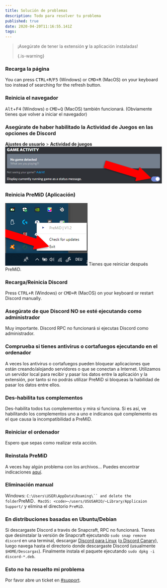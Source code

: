 ```yaml
---
title: Solución de problemas
description: Todo para resolver tu problema
published: true
date: 2020-04-20T11:16:55.141Z
tags:
---
```


> ¡Asegúrate de tener la extensión **y** la aplicación instaladas! 
> 
> {.is-warning}

### Recarga la página
You can press <kbd>CTRL+R</kbd>/<kbd>F5</kbd> (Windows) or <kbd>CMD+R</kbd> (MacOS) on your keyboard too instead of searching for the refresh button.

### Reinicia el navegador
<kbd>Alt</kbd>+<kbd>F4</kbd> (Windows) o <kbd>CMD</kbd>+<kbd>Q</kbd> (MacOS) también funcionará. (Obviamente tienes que volver a iniciar el navegador)

### Asegúrate de haber habilitado la Actividad de Juegos en las opciones de Discord
**Ajustes de usuario** > **Actividad de juegos** ![gameactivity_edited.png](/gameactivity_edited.png)

### Reinicia PreMiD (Aplicación)
![quit.png](/quit.png) Tienes que reiniciar después PreMiD.

### Recarga/Reinicia Discord
Press <kbd>CTRL+R</kbd> (Windows) or <kbd>CMD+R</kbd> (MacOS) on your keyboard or restart Discord manually.

### Asegúrate de que Discord NO se esté ejecutando como administrador
Muy importante. Discord RPC no funcionará si ejecutas Discord como administrador.

### Comprueba si tienes antivirus o cortafuegos ejecutando en el ordenador
A veces los antivirus o cortafuegos pueden bloquear aplicaciones que están creando/alojando servidores o que se conectan a Internet. Utilizamos un servidor local para recibir y pasar los datos entre la aplicación y la extensión, por tanto si no podrás utilizar PreMiD si bloqueas la habilidad de pasar los datos entre ellos.

### Des-habilita tus complementos
Des-habilita todos tus complementos y mira si funciona. Si es así, ve habilitando los complementos uno a uno e indícanos qué complemento es el que causa la incompatibilidad a PreMiD.

### Reiniciar el ordenador
Espero que sepas como realizar esta acción.

### Reinstala PreMiD
A veces hay algún problema con los archivos... Puedes encontrar indicaciones [aquí](/install).

### Eliminación manual
Windows:    `C:\Users\USER\AppData\Roaming\`` and delete the folder`PreMiD`.
MacOS: <code>~/users/USUSARIO/~Library/Applicaion Support/` y elimina el directorio `PreMiD`.

### En distribuciones basadas en Ubuntu/Debian
Si descargaste Discord a través de Snapcraft, RPC no funcionará. Tienes que desinstalar la versión de Snapcraft ejecutando `sudo snap remove discord` en una terminal, descargar [Discord para Linux](https://discordapp.com/api/download?platform=linux) ([o Discord Canary](https://discordapp.com/api/canary/download?platform=linux)), luego navega hasta el directorio donde descargaste Discord (usualmente `$HOME/Descargas`). Finalmente instala el paquete ejecutando `sudo dpkg -i discord-*.deb`.

### Esto no ha resuelto mi problema
Por favor abre un ticket en [#support](https://discord.gg/WvfVZ8T).